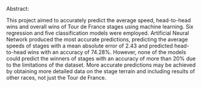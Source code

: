 Abstract:

This project aimed to accurately predict the average speed, head-to-head wins and
overall wins of Tour de France stages using machine learning. Six regression and five
classification models were employed. Artificial Neural Network produced the most
accurate predictions, predicting the average speeds of stages with a mean absolute
error of 2.43 and predicted head-to-head wins with an accuracy of 74.28%. However,
none of the models could predict the winners of stages with an accuracy of more
than 20% due to the limitations of the dataset. More accurate predictions may be
achieved by obtaining more detailed data on the stage terrain and including results
of other races, not just the Tour de France.
